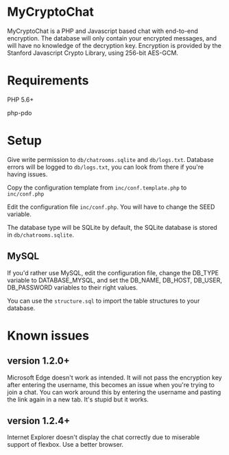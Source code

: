 MyCryptoChat
============

MyCryptoChat is a PHP and Javascript based chat with end-to-end encryption. The database will only contain your encrypted messages, and will have no knowledge of the decryption key.
Encryption is provided by the Stanford Javascript Crypto Library, using 256-bit AES-GCM.

# Requirements

PHP 5.6+

php-pdo

# Setup

Give write permission to `db/chatrooms.sqlite` and `db/logs.txt`. Database errors will be logged to `db/logs.txt`, you can look from there if you're having issues.

Copy the configuration template from `inc/conf.template.php` to `inc/conf.php`

Edit the configuration file `inc/conf.php`. You will have to change the SEED variable.

The database type will be SQLite by default, the SQLite database is stored in `db/chatrooms.sqlite`.

## MySQL

If you'd rather use MySQL, edit the configuration file, change the DB_TYPE variable to DATABASE_MYSQL, and set the DB_NAME, DB_HOST, DB_USER, DB_PASSWORD variables to their right values.

You can use the `structure.sql` to import the table structures to your database.


# Known issues
## version 1.2.0+ ##
Microsoft Edge doesn't work as intended. It will not pass the encryption key after entering the username, this becomes an issue when you're trying to join a chat.
You can work around this by entering the username and pasting the link again in a new tab. It's stupid but it works.

## version 1.2.4+ ##
Internet Explorer doesn't display the chat correctly due to miserable support of flexbox. Use a better browser.